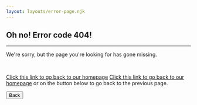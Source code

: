 ```yaml
---
layout: layouts/error-page.njk
---
```


## Oh no! Error code 404!

<hr>

We're sorry, but the page you're looking for has gone missing.

<br>

<p class="error-page-home-site-links">
  <a class='hide-on-canada' href="/en-us">Click this link to go back to our homepage</a>
  <a class="show-on-canada display-none" href="{{ migrationData.canadaBaseUrl }}">Click this link to go back to our homepage</a>
  or on the button below to go back to the previous page.
</p>

<button class="button" onclick="goBack()">
  Back
</button>